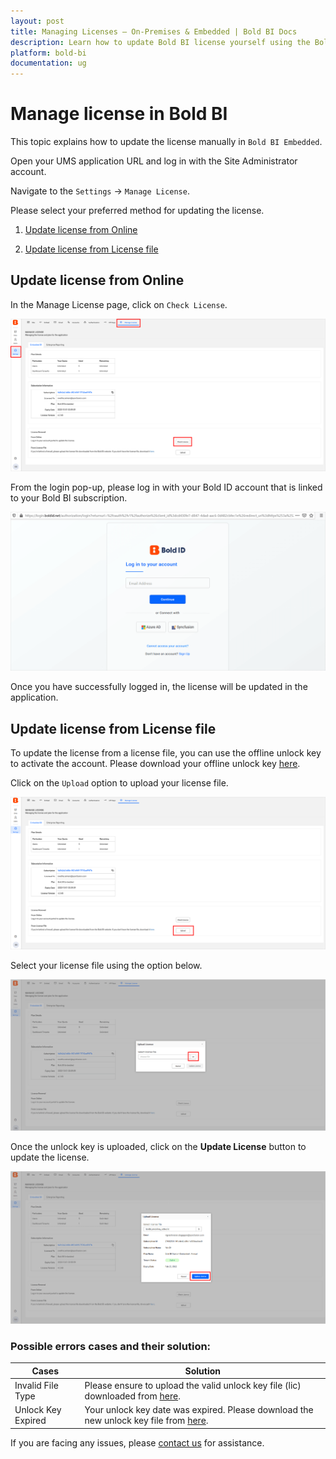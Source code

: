 ```yaml
---
layout: post
title: Managing Licenses – On-Premises & Embedded | Bold BI Docs
description: Learn how to update Bold BI license yourself using the Bold account linked with your subscription in Bold BI application.
platform: bold-bi
documentation: ug
---
```


# Manage license in Bold BI

This topic explains how to update the license manually in `Bold BI Embedded`.

Open your UMS application URL and log in with the Site Administrator account.

Navigate to the `Settings` -> `Manage License`.

Please select your preferred method for updating the license.
  1. [Update license from Online](#update-license-from-online)
  
  2. [Update license from License file](#update-license-from-license-file)

## Update license from Online

In the Manage License page, click on `Check License`.
   
   ![License Update Settings](/static/assets/multi-tenancy/images/manage-license-page.png#max-width=95%)

From the login pop-up, please log in with your Bold ID account that is linked to your Bold BI subscription.
   
   ![License Update Login Popup](/static/assets/multi-tenancy/images/update-license-login-popup.png#max-width=95%)

Once you have successfully logged in, the license will be updated in the application.

## Update license from License file

To update the license from a license file, you can use the offline unlock key to activate the account. Please download your offline unlock key [here](https://www.boldbi.com/account/downloads/embedded).

Click on the `Upload` option to upload your license file.

![Unlock key option](/static/assets/multi-tenancy/images/license-upload-option.png#max-width=95%)

Select your license file using the option below.

![Select Unlcok key file ](/static/assets/multi-tenancy/images/license-upload-dialog.png#max-width=95%)

Once the unlock key is uploaded, click on the **Update License** button to update the license.

![Upload License](/static/assets/multi-tenancy/images/upload-license.png#max-width=95%)

### Possible errors cases and their solution:

| Cases      | Solution                                            |
|-------------------  |-----------------------------------------------------------  |
| Invalid File Type | Please ensure to upload the valid unlock key file (lic) downloaded from [here](https://www.boldbi.com/account/downloads/embedded).    
|  Unlock Key Expired    | Your unlock key date was expired. Please download the new unlock key file from [here](https://www.boldbi.com/account/downloads/embedded).   |

If you are facing any issues, please [contact us](https://www.boldbi.com/support) for assistance.